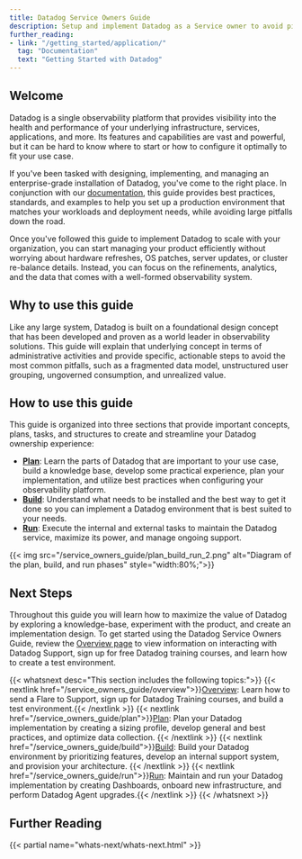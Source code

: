 ```yaml
---
title: Datadog Service Owners Guide
description: Setup and implement Datadog as a Service owner to avoid pit-falls down the road
further_reading:
- link: "/getting_started/application/"
  tag: "Documentation"
  text: "Getting Started with Datadog"
---
```


## Welcome

Datadog is a single observability platform that provides visibility into the health and performance of your underlying infrastructure, services, applications, and more. Its features and capabilities are vast and powerful, but it can be hard to know where to start or how to configure it optimally to fit your use case.

If you've been tasked with designing, implementing, and managing an enterprise-grade installation of Datadog, you've come to the right place. In conjunction with our [documentation][1], this guide provides best practices, standards, and examples to help you set up a production environment that matches your workloads and deployment needs, while avoiding large pitfalls down the road.

Once you've followed this guide to implement Datadog to scale with your organization, you can start managing your product efficiently without worrying about hardware refreshes, OS patches, server updates, or cluster re-balance details. Instead, you can focus on the refinements, analytics, and the data that comes with a well-formed observability system.  

## Why to use this guide

Like any large system, Datadog is built on a foundational design concept that has been developed and proven as a world leader in observability solutions. This guide will explain that underlying concept in terms of administrative activities and provide specific, actionable steps to avoid the most common pitfalls, such as a fragmented data model, unstructured user grouping, ungoverned consumption, and unrealized value.

## How to use this guide

This guide is organized into three sections that provide important concepts, plans, tasks, and structures to create and streamline your Datadog ownership experience:

* **[Plan][2]**: Learn the parts of Datadog that are important to your use case, build a knowledge base, develop some practical experience, plan your implementation, and utilize best practices when configuring your observability platform.  
* **[Build][3]**: Understand what needs to be installed and the best way to get it done so you can implement a Datadog environment that is best suited to your needs.  
* **[Run][4]**: Execute the internal and external tasks to maintain the Datadog service, maximize its power, and manage ongoing support.

{{< img src="/service_owners_guide/plan_build_run_2.png" alt="Diagram of the plan, build, and run phases" style="width:80%;">}}

## Next Steps

Throughout this guide you will learn how to maximize the value of Datadog by exploring a knowledge-base, experiment with the product, and create an implementation design. To get started using the Datadog Service Owners Guide, review the [Overview page][5] to view information on interacting with Datadog Support, sign up for free Datadog training courses, and learn how to create a test environment.

{{< whatsnext desc="This section includes the following topics:">}}
  {{< nextlink href="/service_owners_guide/overview">}}<u>Overview</u>: Learn how to send a Flare to Support, sign up for Datadog Training courses, and build a test environment.{{< /nextlink >}}
  {{< nextlink href="/service_owners_guide/plan">}}<u>Plan</u>: Plan your Datadog implementation by creating a sizing profile, develop general and best practices, and optimize data collection. {{< /nextlink >}}
  {{< nextlink href="/service_owners_guide/build">}}<u>Build</u>: Build your Datadog environment by prioritizing features, develop an internal support system, and provision your architecture.  {{< /nextlink >}}
  {{< nextlink href="/service_owners_guide/run">}}<u>Run</u>: Maintain and run your Datadog implementation by creating Dashboards, onboard new infrastructure, and perform Datadog Agent upgrades.{{< /nextlink >}}
{{< /whatsnext >}}

## Further Reading

{{< partial name="whats-next/whats-next.html" >}}


[1]: https://docs.datadoghq.com/
[2]: /service_owners_guide/plan
[3]: /service_owners_guide/build
[4]: /service_owners_guide/run
[5]: /service_owners_guide/overview
